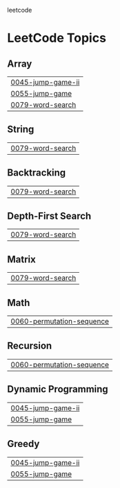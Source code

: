 leetcode

<!---LeetCode Topics Start-->
# LeetCode Topics
## Array
|  |
| ------- |
| [0045-jump-game-ii](https://github.com/vikassalgude/leetcode-/tree/master/0045-jump-game-ii) |
| [0055-jump-game](https://github.com/vikassalgude/leetcode-/tree/master/0055-jump-game) |
| [0079-word-search](https://github.com/vikassalgude/leetcode-/tree/master/0079-word-search) |
## String
|  |
| ------- |
| [0079-word-search](https://github.com/vikassalgude/leetcode-/tree/master/0079-word-search) |
## Backtracking
|  |
| ------- |
| [0079-word-search](https://github.com/vikassalgude/leetcode-/tree/master/0079-word-search) |
## Depth-First Search
|  |
| ------- |
| [0079-word-search](https://github.com/vikassalgude/leetcode-/tree/master/0079-word-search) |
## Matrix
|  |
| ------- |
| [0079-word-search](https://github.com/vikassalgude/leetcode-/tree/master/0079-word-search) |
## Math
|  |
| ------- |
| [0060-permutation-sequence](https://github.com/vikassalgude/leetcode-/tree/master/0060-permutation-sequence) |
## Recursion
|  |
| ------- |
| [0060-permutation-sequence](https://github.com/vikassalgude/leetcode-/tree/master/0060-permutation-sequence) |
## Dynamic Programming
|  |
| ------- |
| [0045-jump-game-ii](https://github.com/vikassalgude/leetcode-/tree/master/0045-jump-game-ii) |
| [0055-jump-game](https://github.com/vikassalgude/leetcode-/tree/master/0055-jump-game) |
## Greedy
|  |
| ------- |
| [0045-jump-game-ii](https://github.com/vikassalgude/leetcode-/tree/master/0045-jump-game-ii) |
| [0055-jump-game](https://github.com/vikassalgude/leetcode-/tree/master/0055-jump-game) |
<!---LeetCode Topics End-->